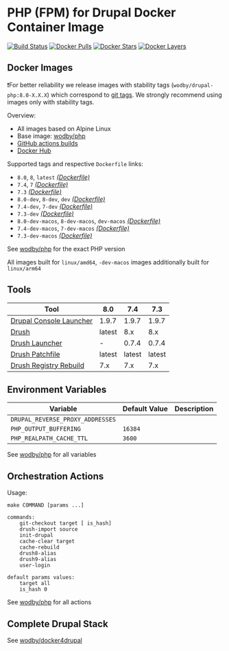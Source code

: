 # PHP (FPM) for Drupal Docker Container Image 

[![Build Status](https://github.com/wodby/drupal-php/workflows/Build%20docker%20image/badge.svg)](https://github.com/wodby/drupal-php/actions)
[![Docker Pulls](https://img.shields.io/docker/pulls/wodby/drupal-php.svg)](https://hub.docker.com/r/wodby/drupal-php)
[![Docker Stars](https://img.shields.io/docker/stars/wodby/drupal-php.svg)](https://hub.docker.com/r/wodby/drupal-php)
[![Docker Layers](https://images.microbadger.com/badges/image/wodby/drupal-php.svg)](https://microbadger.com/images/wodby/drupal-php)

## Docker Images

❗For better reliability we release images with stability tags (`wodby/drupal-php:8.0-X.X.X`) which correspond to [git tags](https://github.com/wodby/drupal-php/releases). We strongly recommend using images only with stability tags. 

Overview:

- All images based on Alpine Linux
- Base image: [wodby/php](https://github.com/wodby/php)
- [GitHub actions builds](https://github.com/wodby/drupal-php/actions) 
- [Docker Hub](https://hub.docker.com/r/wodby/drupal-php)

Supported tags and respective `Dockerfile` links:

- `8.0`, `8`, `latest`  [_(Dockerfile)_]
- `7.4`, `7` [_(Dockerfile)_]
- `7.3` [_(Dockerfile)_]
- `8.0-dev`, `8-dev`, `dev` [_(Dockerfile)_]
- `7.4-dev`, `7-dev` [_(Dockerfile)_]
- `7.3-dev` [_(Dockerfile)_]
- `8.0-dev-macos`, `8-dev-macos`, `dev-macos` [_(Dockerfile)_]
- `7.4-dev-macos`, `7-dev-macos` [_(Dockerfile)_]
- `7.3-dev-macos` [_(Dockerfile)_]

See [wodby/php](https://github.com/wodby/php) for the exact PHP version

All images built for `linux/amd64`, `-dev-macos` images additionally built for `linux/arm64`

## Tools

| Tool                       | 8.0     | 7.4     | 7.3     |
| -------------------------- | ------- | ------- | ------- |
| [Drupal Console Launcher]  | 1.9.7   | 1.9.7   | 1.9.7   |
| [Drush]                    | latest  | 8.x     | 8.x     |
| [Drush Launcher]           | -       | 0.7.4   | 0.7.4   |
| [Drush Patchfile]          | latest  | latest  | latest  |
| [Drush Registry Rebuild]   | 7.x     | 7.x     | 7.x     |

## Environment Variables

| Variable                            | Default Value | Description |
| ----------------------------------- | ------------- | ----------- |
| `DRUPAL_REVERSE_PROXY_ADDRESSES`    |               |             |
| `PHP_OUTPUT_BUFFERING`              | `16384`       |             |
| `PHP_REALPATH_CACHE_TTL`            | `3600`        |             |

See [wodby/php](https://github.com/wodby/php) for all variables

## Orchestration Actions

Usage:
```
make COMMAND [params ...]
 
commands:
    git-checkout target [ is_hash]
    drush-import source
    init-drupal   
    cache-clear target
    cache-rebuild
    drush8-alias
    drush9-alias
    user-login
    
default params values:
    target all
    is_hash 0 
```

See [wodby/php](https://github.com/wodby/php) for all actions

## Complete Drupal Stack

See [wodby/docker4drupal](https://github.com/wodby/docker4drupal)

[_(Dockerfile)_]: https://github.com/wodby/drupal-php/tree/master/Dockerfile

[Drupal Console Launcher]: https://drupalconsole.com
[Drush]: https://packagist.org/packages/drush/drush
[Drush Launcher]: https://github.com/drush-ops/drush-launcher
[Drush Patchfile]: https://bitbucket.org/davereid/drush-patchfile
[Drush Registry Rebuild]: https://www.drupal.org/project/registry_rebuild
